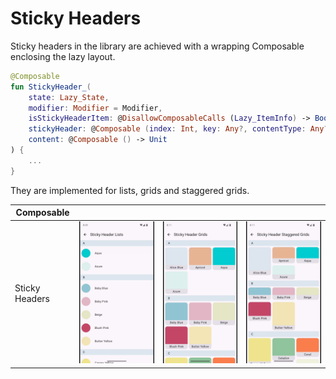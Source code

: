 # Sticky Headers

Sticky headers in the library are achieved with a wrapping Composable enclosing the lazy layout.

```kotlin
@Composable
fun StickyHeader_(
    state: Lazy_State,
    modifier: Modifier = Modifier,
    isStickyHeaderItem: @DisallowComposableCalls (Lazy_ItemInfo) -> Boolean,
    stickyHeader: @Composable (index: Int, key: Any?, contentType: Any?) -> Unit,
    content: @Composable () -> Unit
) {
    ...
}
```

They are implemented for lists, grids and staggered grids.

| Composable                        |                                                   |                                                   |                                                                       |
|-----------------------------------|---------------------------------------------------|---------------------------------------------------|-----------------------------------------------------------------------|
| Sticky Headers                    | ![list](../../images/sticky_header_list_crop.gif) | ![grid](../../images/sticky_header_grid_crop.gif) | ![staggered_grid](../../images/sticky_header_staggered_grid_crop.gif) |
